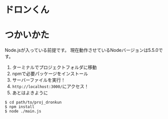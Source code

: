 # ドロンくん

# つかいかた

Node.jsが入っている前提です。
現在動作させているNodeバージョンは5.5.0です。

1. ターミナルでプロジェクトフォルダに移動
2. npmで必要パッケージをインストール
3. サーバーファイルを実行！
4. `http://localhost:3000/`にアクセス！
5. あとはよきように


```
$ cd path/to/proj_dronkun
$ npm install
$ node ./main.js
```
